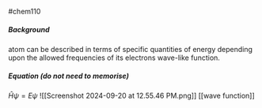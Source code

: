 #chem110 

##### Background
atom can be described in terms of specific quantities of energy depending upon the allowed frequencies of its electrons wave-like function. 

##### Equation (do not need to memorise)
$\hat{H}\psi=E\psi$ 
![[Screenshot 2024-09-20 at 12.55.46 PM.png]]
[[wave function]]
